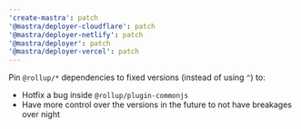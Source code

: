```yaml
---
'create-mastra': patch
'@mastra/deployer-cloudflare': patch
'@mastra/deployer-netlify': patch
'@mastra/deployer': patch
'@mastra/deployer-vercel': patch
---
```


Pin `@rollup/*` dependencies to fixed versions (instead of using `^`) to:

- Hotfix a bug inside `@rollup/plugin-commonjs`
- Have more control over the versions in the future to not have breakages over night
